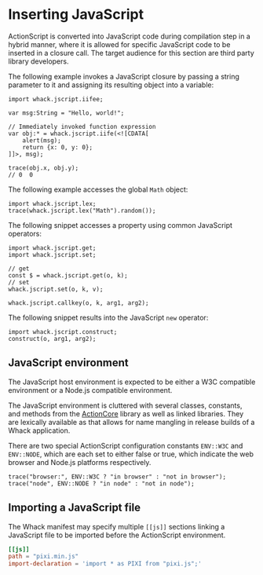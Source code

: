# Inserting JavaScript

ActionScript is converted into JavaScript code during compilation step in a hybrid manner, where it is allowed for specific JavaScript code to be inserted in a closure call. The target audience for this section are third party library developers.

The following example invokes a JavaScript closure by passing a string parameter to it and assigning its resulting object into a variable:

```
import whack.jscript.iifee;

var msg:String = "Hello, world!";

// Immediately invoked function expression
var obj:* = whack.jscript.iife(<![CDATA[
    alert(msg);
    return {x: 0, y: 0};
]]>, msg);

trace(obj.x, obj.y);
// 0  0
```

The following example accesses the global `Math` object:

```
import whack.jscript.lex;
trace(whack.jscript.lex("Math").random());
```

The following snippet accesses a property using common JavaScript operators:

```
import whack.jscript.get;
import whack.jscript.set;

// get
const $ = whack.jscript.get(o, k);
// set
whack.jscript.set(o, k, v);

whack.jscript.callkey(o, k, arg1, arg2);
```

The following snippet results into the JavaScript `new` operator:

```
import whack.jscript.construct;
construct(o, arg1, arg2);
```

## JavaScript environment

The JavaScript host environment is expected to be either a W3C compatible environment or a Node.js compatible environment.

The JavaScript environment is cluttered with several classes, constants, and methods from the [ActionCore](https://github.com/whackengine/actioncore) library as well as linked libraries. They are lexically available as that allows for name mangling in release builds of a Whack application.

There are two special ActionScript configuration constants `ENV::W3C` and `ENV::NODE`, which are each set to either false or true, which indicate the web browser and Node.js platforms respectively.

```
trace("browser:", ENV::W3C ? "in browser" : "not in browser");
trace("node", ENV::NODE ? "in node" : "not in node");
```

## Importing a JavaScript file

The Whack manifest may specify multiple `[[js]]` sections linking a JavaScript file to be imported before the ActionScript environment.

```toml
[[js]]
path = "pixi.min.js"
import-declaration = 'import * as PIXI from "pixi.js";'
```